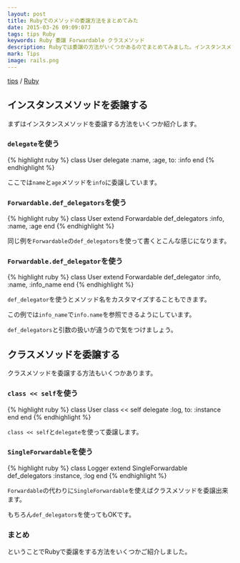 ```yaml
---
layout: post
title: Rubyでのメソッドの委譲方法をまとめてみた
date: 2015-03-26 09:09:07J
tags: tips Ruby
keywords: Ruby 委譲 Forwardable クラスメソッド
description: Rubyでは委譲の方法がいくつかあるのでまとめてみました。インスタンスメソッドの委譲方法とクラスメソッドの委譲方法をまとめています。チームで開発している場合はあらかじめ方法を統一しておくと良いと思います。
mark: Tips
image: rails.png
---
```

[tips](/tags/tips/) / [Ruby](/tags/ruby/)

## インスタンスメソッドを委譲する

まずはインスタンスメソッドを委譲する方法をいくつか紹介します。

### `delegate`を使う

{% highlight ruby %}
class User
  delegate :name, :age, to: :info
end
{% endhighlight %}

ここでは`name`と`age`メソッドを`info`に委譲しています。

### `Forwardable.def_delegators`を使う

{% highlight ruby %}
class User
  extend Forwardable
  def_delegators :info, :name, :age
end
{% endhighlight %}

同じ例を`Forwardable`の`def_delegators`を使って書くとこんな感じになります。

### `Forwardable.def_delegator`を使う

{% highlight ruby %}
class User
  extend Forwardable
  def_delegator :info, :name, :info_name
end
{% endhighlight %}

`def_delegator`を使うとメソッド名をカスタマイズすることもできます。

この例では`info_name`で`info.name`を参照できるようにしています。

`def_delegators`と引数の扱いが違うので気をつけましょう。

## クラスメソッドを委譲する

クラスメソッドを委譲する方法もいくつかあります。

### `class << self`を使う

{% highlight ruby %}
class User
  class << self
    delegate :log, to: :instance
  end
end
{% endhighlight %}

`class << self`と`delegate`を使って委譲します。

### `SingleForwardable`を使う

{% highlight ruby %}
class Logger
  extend SingleForwardable
  def_delegators :instance, :log
end
{% endhighlight %}

`Forwardable`の代わりに`SingleForwardable`を使えばクラスメソッドを委譲出来ます。

もちろん`def_delegators`を使ってもOKです。

### まとめ

ということでRubyで委譲をする方法をいくつかご紹介しました。
